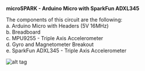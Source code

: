 <b>microSPARK - Arduino Micro with SparkFun ADXL345</b>

The components of this circuit are the following:<br>
a. Arduino Micro with Headers (5V 16MHz)<Br>
b. Breadboard<br>
c. MPU9255 - Triple Axis Accelerometer<br>
d. Gyro and Magnetometer Breakout<br>
e. SparkFun ADXL345 - Triple Axis Accelerometer<br>

![alt tag](https://raw.githubusercontent.com/fsiamp/microSPARK-arduino/master/screenshot.png)
